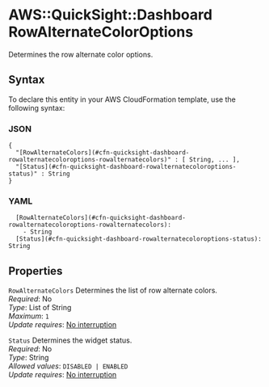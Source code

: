 # AWS::QuickSight::Dashboard RowAlternateColorOptions<a name="aws-properties-quicksight-dashboard-rowalternatecoloroptions"></a>

Determines the row alternate color options\.

## Syntax<a name="aws-properties-quicksight-dashboard-rowalternatecoloroptions-syntax"></a>

To declare this entity in your AWS CloudFormation template, use the following syntax:

### JSON<a name="aws-properties-quicksight-dashboard-rowalternatecoloroptions-syntax.json"></a>

```
{
  "[RowAlternateColors](#cfn-quicksight-dashboard-rowalternatecoloroptions-rowalternatecolors)" : [ String, ... ],
  "[Status](#cfn-quicksight-dashboard-rowalternatecoloroptions-status)" : String
}
```

### YAML<a name="aws-properties-quicksight-dashboard-rowalternatecoloroptions-syntax.yaml"></a>

```
  [RowAlternateColors](#cfn-quicksight-dashboard-rowalternatecoloroptions-rowalternatecolors):
    - String
  [Status](#cfn-quicksight-dashboard-rowalternatecoloroptions-status): String
```

## Properties<a name="aws-properties-quicksight-dashboard-rowalternatecoloroptions-properties"></a>

`RowAlternateColors` <a name="cfn-quicksight-dashboard-rowalternatecoloroptions-rowalternatecolors"></a>
Determines the list of row alternate colors\.  
_Required_: No  
_Type_: List of String  
_Maximum_: `1`  
_Update requires_: [No interruption](https://docs.aws.amazon.com/AWSCloudFormation/latest/UserGuide/using-cfn-updating-stacks-update-behaviors.html#update-no-interrupt)

`Status` <a name="cfn-quicksight-dashboard-rowalternatecoloroptions-status"></a>
Determines the widget status\.  
_Required_: No  
_Type_: String  
_Allowed values_: `DISABLED | ENABLED`  
_Update requires_: [No interruption](https://docs.aws.amazon.com/AWSCloudFormation/latest/UserGuide/using-cfn-updating-stacks-update-behaviors.html#update-no-interrupt)

